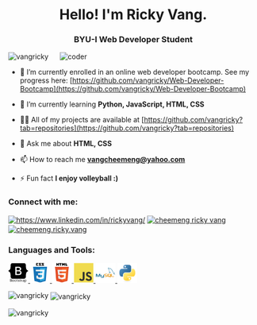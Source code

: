 
<h1 align="center">Hello! I'm Ricky Vang.</h1>
<h3 align="center">BYU-I Web Developer Student</h3>
<img align="right" alt="coder" width="400" src="https://camo.githubusercontent.com/5ddf73ad3a205111cf8c686f687fc216c2946a75005718c8da5b837ad9de78c9/68747470733a2f2f7468756d62732e6766796361742e636f6d2f4576696c4e657874446576696c666973682d736d616c6c2e676966">

<p align="left"> <img src="https://komarev.com/ghpvc/?username=vangricky&label=Profile%20views&color=0e75b6&style=flat" alt="vangricky" /> </p>

- 🔭 I’m currently enrolled in an online web developer bootcamp. See my progress here: [https://github.com/vangricky/Web-Developer-Bootcamp](https://github.com/vangricky/Web-Developer-Bootcamp)

- 🌱 I’m currently learning **Python, JavaScript, HTML, CSS**

- 👨‍💻 All of my projects are available at [https://github.com/vangricky?tab=repositories](https://github.com/vangricky?tab=repositories)

- 💬 Ask me about **HTML, CSS**

- 📫 How to reach me **vangcheemeng@yahoo.com**

- ⚡ Fun fact **I enjoy volleyball :)**

<h3 align="left">Connect with me:</h3>
<p align="left">
<a href="https://linkedin.com/in/https://www.linkedin.com/in/rickyvang/" target="blank"><img align="center" src="https://raw.githubusercontent.com/rahuldkjain/github-profile-readme-generator/master/src/images/icons/Social/linked-in-alt.svg" alt="https://www.linkedin.com/in/rickyvang/" height="30" width="40" /></a>
<a href="https://fb.com/cheemeng ricky vang" target="blank"><img align="center" src="https://raw.githubusercontent.com/rahuldkjain/github-profile-readme-generator/master/src/images/icons/Social/facebook.svg" alt="cheemeng ricky vang" height="30" width="40" /></a>
<a href="https://instagram.com/cheemeng.ricky.vang" target="blank"><img align="center" src="https://raw.githubusercontent.com/rahuldkjain/github-profile-readme-generator/master/src/images/icons/Social/instagram.svg" alt="cheemeng.ricky.vang" height="30" width="40" /></a>
</p>

<h3 align="left">Languages and Tools:</h3>
<p align="left"> <a href="https://getbootstrap.com" target="_blank" rel="noreferrer"> <img src="https://raw.githubusercontent.com/devicons/devicon/master/icons/bootstrap/bootstrap-plain-wordmark.svg" alt="bootstrap" width="40" height="40"/> </a> <a href="https://www.w3schools.com/css/" target="_blank" rel="noreferrer"> <img src="https://raw.githubusercontent.com/devicons/devicon/master/icons/css3/css3-original-wordmark.svg" alt="css3" width="40" height="40"/> </a> <a href="https://www.w3.org/html/" target="_blank" rel="noreferrer"> <img src="https://raw.githubusercontent.com/devicons/devicon/master/icons/html5/html5-original-wordmark.svg" alt="html5" width="40" height="40"/> </a> <a href="https://developer.mozilla.org/en-US/docs/Web/JavaScript" target="_blank" rel="noreferrer"> <img src="https://raw.githubusercontent.com/devicons/devicon/master/icons/javascript/javascript-original.svg" alt="javascript" width="40" height="40"/> </a> <a href="https://www.mysql.com/" target="_blank" rel="noreferrer"> <img src="https://raw.githubusercontent.com/devicons/devicon/master/icons/mysql/mysql-original-wordmark.svg" alt="mysql" width="40" height="40"/> </a> <a href="https://www.python.org" target="_blank" rel="noreferrer"> <img src="https://raw.githubusercontent.com/devicons/devicon/master/icons/python/python-original.svg" alt="python" width="40" height="40"/> </a> </p>

<p><img align="left" src="https://github-readme-stats.vercel.app/api/top-langs?username=vangricky&show_icons=true&locale=en&layout=compact" alt="vangricky" /></p>

<p>&nbsp;<img align="center" src="https://github-readme-stats.vercel.app/api?username=vangricky&show_icons=true&locale=en" alt="vangricky" /></p>

<p><img align="center" src="https://github-readme-streak-stats.herokuapp.com/?user=vangricky&" alt="vangricky" /></p>
